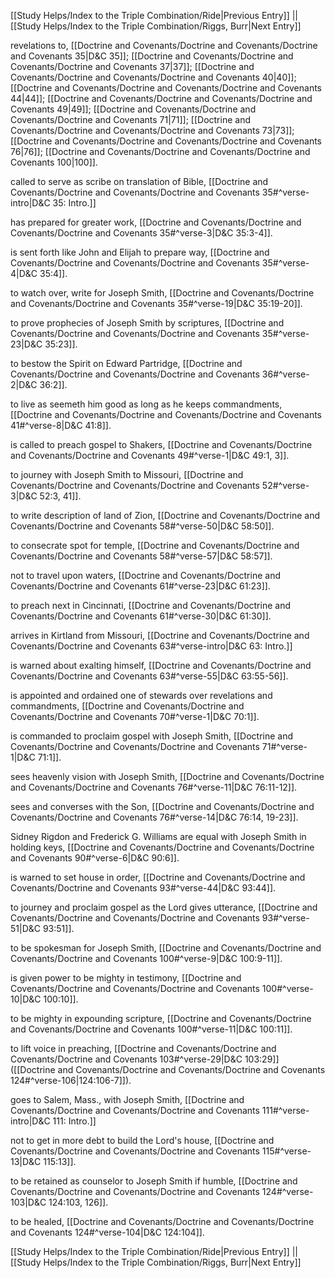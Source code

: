 [[Study Helps/Index to the Triple Combination/Ride|Previous Entry]]  ||  [[Study Helps/Index to the Triple Combination/Riggs, Burr|Next Entry]]

 revelations to, [[Doctrine and Covenants/Doctrine and Covenants/Doctrine and Covenants 35|D&C 35]]; [[Doctrine and Covenants/Doctrine and Covenants/Doctrine and Covenants 37|37]]; [[Doctrine and Covenants/Doctrine and Covenants/Doctrine and Covenants 40|40]]; [[Doctrine and Covenants/Doctrine and Covenants/Doctrine and Covenants 44|44]]; [[Doctrine and Covenants/Doctrine and Covenants/Doctrine and Covenants 49|49]]; [[Doctrine and Covenants/Doctrine and Covenants/Doctrine and Covenants 71|71]]; [[Doctrine and Covenants/Doctrine and Covenants/Doctrine and Covenants 73|73]]; [[Doctrine and Covenants/Doctrine and Covenants/Doctrine and Covenants 76|76]]; [[Doctrine and Covenants/Doctrine and Covenants/Doctrine and Covenants 100|100]].

 called to serve as scribe on translation of Bible, [[Doctrine and Covenants/Doctrine and Covenants/Doctrine and Covenants 35#^verse-intro|D&C 35: Intro.]]

 has prepared for greater work, [[Doctrine and Covenants/Doctrine and Covenants/Doctrine and Covenants 35#^verse-3|D&C 35:3-4]].

 is sent forth like John and Elijah to prepare way, [[Doctrine and Covenants/Doctrine and Covenants/Doctrine and Covenants 35#^verse-4|D&C 35:4]].

 to watch over, write for Joseph Smith, [[Doctrine and Covenants/Doctrine and Covenants/Doctrine and Covenants 35#^verse-19|D&C 35:19-20]].

 to prove prophecies of Joseph Smith by scriptures, [[Doctrine and Covenants/Doctrine and Covenants/Doctrine and Covenants 35#^verse-23|D&C 35:23]].

 to bestow the Spirit on Edward Partridge, [[Doctrine and Covenants/Doctrine and Covenants/Doctrine and Covenants 36#^verse-2|D&C 36:2]].

 to live as seemeth him good as long as he keeps commandments, [[Doctrine and Covenants/Doctrine and Covenants/Doctrine and Covenants 41#^verse-8|D&C 41:8]].

 is called to preach gospel to Shakers, [[Doctrine and Covenants/Doctrine and Covenants/Doctrine and Covenants 49#^verse-1|D&C 49:1, 3]].

 to journey with Joseph Smith to Missouri, [[Doctrine and Covenants/Doctrine and Covenants/Doctrine and Covenants 52#^verse-3|D&C 52:3, 41]].

 to write description of land of Zion, [[Doctrine and Covenants/Doctrine and Covenants/Doctrine and Covenants 58#^verse-50|D&C 58:50]].

 to consecrate spot for temple, [[Doctrine and Covenants/Doctrine and Covenants/Doctrine and Covenants 58#^verse-57|D&C 58:57]].

 not to travel upon waters, [[Doctrine and Covenants/Doctrine and Covenants/Doctrine and Covenants 61#^verse-23|D&C 61:23]].

 to preach next in Cincinnati, [[Doctrine and Covenants/Doctrine and Covenants/Doctrine and Covenants 61#^verse-30|D&C 61:30]].

 arrives in Kirtland from Missouri, [[Doctrine and Covenants/Doctrine and Covenants/Doctrine and Covenants 63#^verse-intro|D&C 63: Intro.]]

 is warned about exalting himself, [[Doctrine and Covenants/Doctrine and Covenants/Doctrine and Covenants 63#^verse-55|D&C 63:55-56]].

 is appointed and ordained one of stewards over revelations and commandments, [[Doctrine and Covenants/Doctrine and Covenants/Doctrine and Covenants 70#^verse-1|D&C 70:1]].

 is commanded to proclaim gospel with Joseph Smith, [[Doctrine and Covenants/Doctrine and Covenants/Doctrine and Covenants 71#^verse-1|D&C 71:1]].

 sees heavenly vision with Joseph Smith, [[Doctrine and Covenants/Doctrine and Covenants/Doctrine and Covenants 76#^verse-11|D&C 76:11-12]].

 sees and converses with the Son, [[Doctrine and Covenants/Doctrine and Covenants/Doctrine and Covenants 76#^verse-14|D&C 76:14, 19-23]].

 Sidney Rigdon and Frederick G. Williams are equal with Joseph Smith in holding keys, [[Doctrine and Covenants/Doctrine and Covenants/Doctrine and Covenants 90#^verse-6|D&C 90:6]].

 is warned to set house in order, [[Doctrine and Covenants/Doctrine and Covenants/Doctrine and Covenants 93#^verse-44|D&C 93:44]].

 to journey and proclaim gospel as the Lord gives utterance, [[Doctrine and Covenants/Doctrine and Covenants/Doctrine and Covenants 93#^verse-51|D&C 93:51]].

 to be spokesman for Joseph Smith, [[Doctrine and Covenants/Doctrine and Covenants/Doctrine and Covenants 100#^verse-9|D&C 100:9-11]].

 is given power to be mighty in testimony, [[Doctrine and Covenants/Doctrine and Covenants/Doctrine and Covenants 100#^verse-10|D&C 100:10]].

 to be mighty in expounding scripture, [[Doctrine and Covenants/Doctrine and Covenants/Doctrine and Covenants 100#^verse-11|D&C 100:11]].

 to lift voice in preaching, [[Doctrine and Covenants/Doctrine and Covenants/Doctrine and Covenants 103#^verse-29|D&C 103:29]] ([[Doctrine and Covenants/Doctrine and Covenants/Doctrine and Covenants 124#^verse-106|124:106-7]]).

 goes to Salem, Mass., with Joseph Smith, [[Doctrine and Covenants/Doctrine and Covenants/Doctrine and Covenants 111#^verse-intro|D&C 111: Intro.]]

 not to get in more debt to build the Lord's house, [[Doctrine and Covenants/Doctrine and Covenants/Doctrine and Covenants 115#^verse-13|D&C 115:13]].

 to be retained as counselor to Joseph Smith if humble, [[Doctrine and Covenants/Doctrine and Covenants/Doctrine and Covenants 124#^verse-103|D&C 124:103, 126]].

 to be healed, [[Doctrine and Covenants/Doctrine and Covenants/Doctrine and Covenants 124#^verse-104|D&C 124:104]].

[[Study Helps/Index to the Triple Combination/Ride|Previous Entry]]  ||  [[Study Helps/Index to the Triple Combination/Riggs, Burr|Next Entry]]